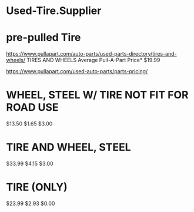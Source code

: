 # Used-Tire.Supplier
# pre-pulled Tire
https://www.pullapart.com/auto-parts/used-parts-directory/tires-and-wheels/
TIRES AND WHEELS
Average Pull-A-Part Price*
$19.99

https://www.pullapart.com/used-auto-parts/parts-pricing/

# WHEEL, STEEL W/ TIRE NOT FIT FOR ROAD USE
$13.50
$1.65
$3.00

# TIRE AND WHEEL, STEEL
$33.99
$4.15
$3.00

# TIRE (ONLY)
$23.99
$2.93
$0.00
